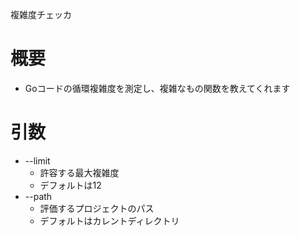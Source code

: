 複雑度チェッカ

# 概要
* Goコードの循環複雑度を測定し、複雑なもの関数を教えてくれます

# 引数
* --limit
    * 許容する最大複雑度
    * デフォルトは12
* --path
    * 評価するプロジェクトのパス
    * デフォルトはカレントディレクトリ

